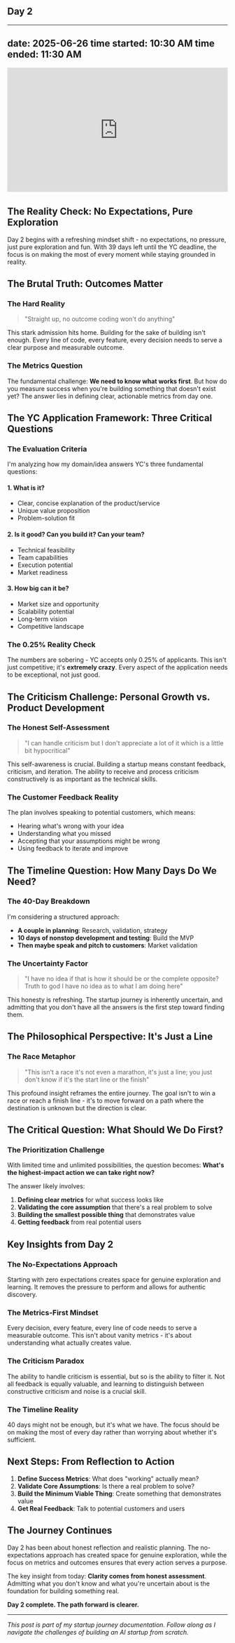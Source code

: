 ## Day 2

---
date: 2025-06-26
time started: 10:30 AM
time ended: 11:30 AM
---

<div style="position: relative; padding-bottom: 56.25%; height: 0; overflow: hidden; max-width: 100%; margin-bottom: 2rem;">
  <iframe src="https://www.youtube.com/embed/Q4c6U2myOgo?si=2QT-57bYWVvcbaqq" 
          style="position: absolute; top: 0; left: 0; width: 100%; height: 100%; border: 0;" 
          allowfullscreen 
          title="Day 2 Livestream">
  </iframe>
</div>

## The Reality Check: No Expectations, Pure Exploration

Day 2 begins with a refreshing mindset shift - no expectations, no pressure, just pure exploration and fun. With 39 days left until the YC deadline, the focus is on making the most of every moment while staying grounded in reality.

## The Brutal Truth: Outcomes Matter

### The Hard Reality
> "Straight up, no outcome coding won't do anything"

This stark admission hits home. Building for the sake of building isn't enough. Every line of code, every feature, every decision needs to serve a clear purpose and measurable outcome.

### The Metrics Question
The fundamental challenge: **We need to know what works first**. But how do you measure success when you're building something that doesn't exist yet? The answer lies in defining clear, actionable metrics from day one.

## The YC Application Framework: Three Critical Questions

### The Evaluation Criteria
I'm analyzing how my domain/idea answers YC's three fundamental questions:

#### 1. What is it?
- Clear, concise explanation of the product/service
- Unique value proposition
- Problem-solution fit

#### 2. Is it good? Can you build it? Can your team?
- Technical feasibility
- Team capabilities
- Execution potential
- Market readiness

#### 3. How big can it be?
- Market size and opportunity
- Scalability potential
- Long-term vision
- Competitive landscape

### The 0.25% Reality Check
The numbers are sobering - YC accepts only 0.25% of applicants. This isn't just competitive; it's **extremely crazy**. Every aspect of the application needs to be exceptional, not just good.

## The Criticism Challenge: Personal Growth vs. Product Development

### The Honest Self-Assessment
> "I can handle criticism but I don't appreciate a lot of it which is a little bit hypocritical"

This self-awareness is crucial. Building a startup means constant feedback, criticism, and iteration. The ability to receive and process criticism constructively is as important as the technical skills.

### The Customer Feedback Reality
The plan involves speaking to potential customers, which means:
- Hearing what's wrong with your idea
- Understanding what you missed
- Accepting that your assumptions might be wrong
- Using feedback to iterate and improve

## The Timeline Question: How Many Days Do We Need?

### The 40-Day Breakdown
I'm considering a structured approach:
- **A couple in planning**: Research, validation, strategy
- **10 days of nonstop development and testing**: Build the MVP
- **Then maybe speak and pitch to customers**: Market validation

### The Uncertainty Factor
> "I have no idea if that is how it should be or the complete opposite? Truth to god I have no idea as to what I am doing here"

This honesty is refreshing. The startup journey is inherently uncertain, and admitting that you don't have all the answers is the first step toward finding them.

## The Philosophical Perspective: It's Just a Line

### The Race Metaphor
> "This isn't a race it's not even a marathon, it's just a line; you just don't know if it's the start line or the finish"

This profound insight reframes the entire journey. The goal isn't to win a race or reach a finish line - it's to move forward on a path where the destination is unknown but the direction is clear.

## The Critical Question: What Should We Do First?

### The Prioritization Challenge
With limited time and unlimited possibilities, the question becomes: **What's the highest-impact action we can take right now?**

The answer likely involves:
1. **Defining clear metrics** for what success looks like
2. **Validating the core assumption** that there's a real problem to solve
3. **Building the smallest possible thing** that demonstrates value
4. **Getting feedback** from real potential users

## Key Insights from Day 2

### The No-Expectations Approach
Starting with zero expectations creates space for genuine exploration and learning. It removes the pressure to perform and allows for authentic discovery.

### The Metrics-First Mindset
Every decision, every feature, every line of code needs to serve a measurable outcome. This isn't about vanity metrics - it's about understanding what actually creates value.

### The Criticism Paradox
The ability to handle criticism is essential, but so is the ability to filter it. Not all feedback is equally valuable, and learning to distinguish between constructive criticism and noise is a crucial skill.

### The Timeline Reality
40 days might not be enough, but it's what we have. The focus should be on making the most of every day rather than worrying about whether it's sufficient.

## Next Steps: From Reflection to Action

1. **Define Success Metrics**: What does "working" actually mean?
2. **Validate Core Assumptions**: Is there a real problem to solve?
3. **Build the Minimum Viable Thing**: Create something that demonstrates value
4. **Get Real Feedback**: Talk to potential customers and users

## The Journey Continues

Day 2 has been about honest reflection and realistic planning. The no-expectations approach has created space for genuine exploration, while the focus on metrics and outcomes ensures that every action serves a purpose.

The key insight from today: **Clarity comes from honest assessment**. Admitting what you don't know and what you're uncertain about is the foundation for building something real.

**Day 2 complete. The path forward is clearer.**

---

*This post is part of my startup journey documentation. Follow along as I navigate the challenges of building an AI startup from scratch.*
